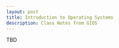 ```yaml
---
layout: post
title: Introduction to Operating Systems
description: Class Notes from GIOS
---
```


TBD